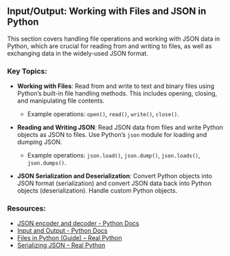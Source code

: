 ## Input/Output: Working with Files and JSON in Python

This section covers handling file operations and working with JSON data in Python, which are crucial for reading from and writing to files, as well as exchanging data in the widely-used JSON format.

### Key Topics:

- **Working with Files**: Read from and write to text and binary files using Python’s built-in file handling methods. This includes opening, closing, and manipulating file contents.
  - Example operations: `open()`, `read()`, `write()`, `close()`.
  
- **Reading and Writing JSON**: Read JSON data from files and write Python objects as JSON to files. Use Python’s `json` module for loading and dumping JSON.
  - Example operations: `json.load()`, `json.dump()`, `json.loads()`, `json.dumps()`.
  
- **JSON Serialization and Deserialization**: Convert Python objects into JSON format (serialization) and convert JSON data back into Python objects (deserialization). Handle custom Python objects. 

### Resources:

- [JSON encoder and decoder - Python Docs](https://docs.python.org/3/library/json.html)
- [Input and Output - Python Docs](https://docs.python.org/3/tutorial/inputoutput.html#reading-and-writing-files)
- [Files in Python (Guide) – Real Python](https://realpython.com/read-write-files-python/)
- [Serializing JSON – Real Python](https://realpython.com/lessons/serializing-json-data/)

  


